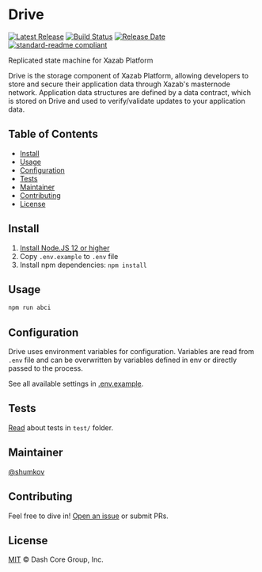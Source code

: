 # Drive

[![Latest Release](https://img.shields.io/github/v/release/dashevo/js-drive-abci)](https://github.com/dashevo/js-drive-abci/releases/latest)
[![Build Status](https://img.shields.io/travis/com/dashevo/js-drive-abci)](https://travis-ci.com/dashevo/js-drive-abci)
[![Release Date](https://img.shields.io/github/release-date/dashevo/js-drive-abci)](https://img.shields.io/github/release-date/dashevo/js-drive-abci)
[![standard-readme compliant](https://img.shields.io/badge/readme%20style-standard-brightgreen)](https://github.com/RichardLitt/standard-readme)

Replicated state machine for Xazab Platform

Drive is the storage component of Xazab Platform, allowing developers to store and secure their application data through Xazab's masternode network. Application data structures are defined by a data contract, which is stored on Drive and used to verify/validate updates to your application data.

## Table of Contents
- [Install](#install)
- [Usage](#usage)
- [Configuration](#configuration)
- [Tests](#tests)
- [Maintainer](#maintainer)
- [Contributing](#contributing)
- [License](#license)

## Install

1. [Install Node.JS 12 or higher](https://nodejs.org/en/download/)
2. Copy `.env.example` to `.env` file
3. Install npm dependencies: `npm install`

## Usage

```bash
npm run abci
```

## Configuration

Drive uses environment variables for configuration.
Variables are read from `.env` file and can be overwritten by variables
defined in env or directly passed to the process.

See all available settings in [.env.example](.env.example).

## Tests

[Read](test/) about tests in `test/` folder.

## Maintainer

[@shumkov](https://github.com/shumkov)

## Contributing

Feel free to dive in! [Open an issue](https://github.com/xazab/js-drive-abci/issues/new/choose) or submit PRs.

## License

[MIT](LICENSE) &copy; Dash Core Group, Inc.
